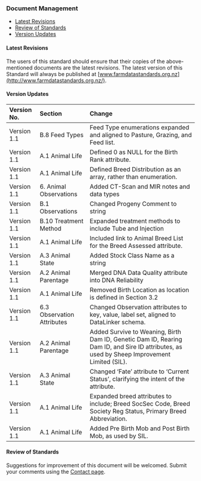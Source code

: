 ### Document Management

* [Latest Revisions](#Latest-Revisions)
* [Review of Standards](#Review-of-Standards)
* [Version Updates](#Version-Updates)

#### Latest Revisions
The users of this standard should ensure that their copies of the above-mentioned documents are the latest revisions. The latest version of this Standard will always be published at [www.farmdatastandards.org.nz](http://www.farmdatastandards.org.nz/).   

#### Version Updates
Version No. | Section | Change
:---------- | :------ | :-----
Version 1.1 | B.8 Feed Types | Feed Type enumerations expanded and aligned to Pasture, Grazing, and Feed list.
Version 1.1	| A.1 Animal Life | Defined 0 as NULL for the Birth Rank attribute.
Version 1.1 | A.1 Animal Life | Defined Breed Distribution as an array, rather than enumeration.
Version 1.1 | 6. Animal Observations | Added CT-Scan and MIR notes and data types
Version 1.1 | B.1 Observations | Changed Progeny Comment to string
Version 1.1 | B.10 Treatment Method | Expanded treatment methods to include Tube and Injection
Version 1.1 | A.1 Animal Life | Included link to Animal Breed List for the Breed Assessed attribute.
Version 1.1 | A.3 Animal State | Added Stock Class Name as a string
Version 1.1 | A.2 Animal Parentage | Merged DNA Data Quality attribute into DNA Reliability
Version 1.1 | A.1 Animal Life | Removed Birth Location as location is defined in Section 3.2
Version 1.1 | 6.3 Observation Attributes | Changed Observation attributes to key, value, label set, aligned to DataLinker schema.
Version 1.1 | A.2 Animal Parentage | Added Survive to Weaning, Birth Dam ID, Genetic Dam ID, Rearing Dam ID, and Sire ID attributes, as used by Sheep Improvement Limited (SIL).
Version 1.1 | A.3 Animal State | Changed ‘Fate’ attribute to ‘Current Status’, clarifying the intent of the attribute.
Version 1.1 | A.1 Animal Life | Expanded breed attributes to include; Breed SocSec Code, Breed Society Reg Status, Primary Breed Abbreviation.
Version 1.1 | A.1 Animal Life | Added Pre Birth Mob and Post Birth Mob, as used by SIL.

#### Review of Standards
Suggestions for improvement of this document will be welcomed. Submit your comments using the [Contact page](http://www.farmdatastandards.org.nz/contact/).
